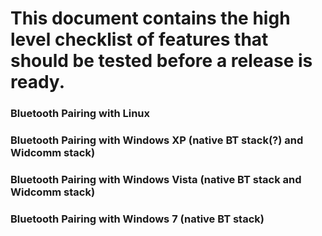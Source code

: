 # This document contains the high level checklist of features that should be tested before a release is ready. #

### Bluetooth Pairing with Linux ###
### Bluetooth Pairing with Windows XP (native BT stack(?) and Widcomm stack) ###
### Bluetooth Pairing with Windows Vista (native BT stack and Widcomm stack) ###
### Bluetooth Pairing with Windows 7 (native BT stack) ###